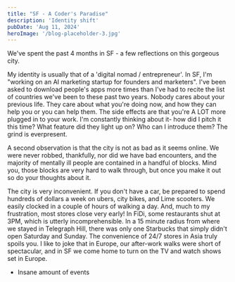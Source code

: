```yaml
---
title: "SF - A Coder's Paradise"
description: 'Identity shift'
pubDate: 'Aug 11, 2024'
heroImage: '/blog-placeholder-3.jpg'
---
```


We've spent the past 4 months in SF - a few reflections on this gorgeous city. 

My identity is usually that of a 'digital nomad / entrepreneur'. In SF, I'm "working on an AI marketing startup for founders and marketers".  I've been asked to download people's apps more times than I've had to recite the list of countries we've been to these past two years. Nobody cares about your previous life. They care about what you're doing now, and how they can help you or you can help them. The side effects are that you're A LOT more plugged in to your work. I'm constantly thinking about it- how did I pitch it this time? What feature did they light up on? Who can I introduce them? The grind is everpresent.

A second observation is that the city is not as bad as it seems online. We were never robbed, thankfully, nor did we have bad encounters, and the majority of mentally ill people are contained in a handful of blocks. Mind you, those blocks are very hard to walk through, but once you make it out so do your thoughts about it.

The city is very inconvenient. If you don't have a car, be prepared to spend hundreds of dollars a week on ubers, city bikes, and Lime scooters. We easily clocked in a couple of hours of walking a day. And, much to my frustration, most stores close very early! In FiDi, some restaurants shut at 3PM, which is utterly incomprehensible. In a 15 minute radius from where we stayed in Telegraph Hill, there was only one Starbucks that simply didn't open Saturday and Sunday. The convenience of 24/7 stores in Asia truly spoils you.  I like to joke that in Europe, our after-work walks were short of spectacular, and in SF we come home to turn on the TV and watch shows set in Europe.

* Insane amount of events